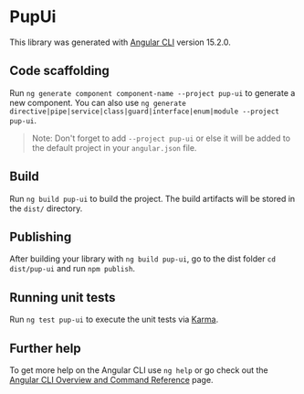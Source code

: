 # PupUi

This library was generated with [Angular CLI](https://github.com/angular/angular-cli) version 15.2.0.

## Code scaffolding

Run `ng generate component component-name --project pup-ui` to generate a new component. You can also use `ng generate directive|pipe|service|class|guard|interface|enum|module --project pup-ui`.
> Note: Don't forget to add `--project pup-ui` or else it will be added to the default project in your `angular.json` file. 

## Build

Run `ng build pup-ui` to build the project. The build artifacts will be stored in the `dist/` directory.

## Publishing

After building your library with `ng build pup-ui`, go to the dist folder `cd dist/pup-ui` and run `npm publish`.

## Running unit tests

Run `ng test pup-ui` to execute the unit tests via [Karma](https://karma-runner.github.io).

## Further help

To get more help on the Angular CLI use `ng help` or go check out the [Angular CLI Overview and Command Reference](https://angular.io/cli) page.
